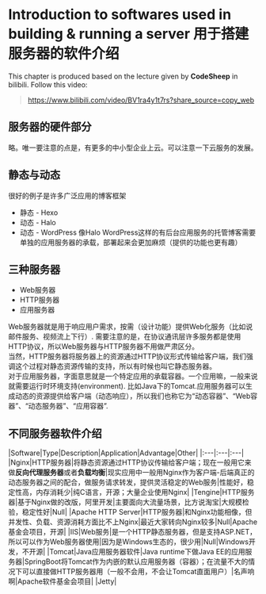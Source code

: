 # Introduction to softwares used in building & running a server 用于搭建服务器的软件介绍

This chapter is produced based on the lecture given by **CodeSheep** in bilibili. Follow this video:
> https://www.bilibili.com/video/BV1ra4y1t7rs?share_source=copy_web

## 服务器的硬件部分 
略。唯一要注意的点是，有更多的中小型企业上云。可以注意一下云服务的发展。

## 静态与动态
很好的例子是许多广泛应用的博客框架
+ 静态 - Hexo
+ 动态 - Halo
+ 动态 - WordPress
像Halo WordPress这样的有后台应用服务的托管博客需要单独的应用服务器的承载，部署起来会更加麻烦（提供的功能也更有趣）

## 三种服务器
+ Web服务器
+ HTTP服务器
+ 应用服务器
  
Web服务器就是用于响应用户需求，按需（设计功能）提供Web化服务（比如说邮件服务、视频流上下行）. 需要注意的是，在协议通讯层许多服务都是使用HTTP协议，所以Web服务器与HTTP服务器不用做严肃区分。  
当然，HTTP服务器将服务器上的资源通过HTTP协议形式传输给客户端，我们强调这个过程对静态资源传输的支持，所以有时候也叫它静态服务器。  
对于应用服务器，字面意思就是一个特定应用的承载容器。一个应用嘛，一般来说就需要运行时环境支持(environment). 比如Java下的Tomcat.应用服务器可以生成动态的资源提供给客户端（动态响应），所以我们也称它为“动态容器”、“Web容器”、“动态服务器”、“应用容器”.

## 不同服务器软件介绍

|Software|Type|Description|Application|Advantage|Other|
|:---|:---|:---|
|Nginx|HTTP服务器|将静态资源通过HTTP协议传输给客户端；现在一般用它来做**反向代理服务器**或者**负载均衡**|现实应用中一般用Nginx作为客户端-后端真正的动态服务器之间的配合，做服务请求转发，提供灵活稳定的Web服务|性能好，稳定性高，内存消耗少|纯C语言，开源；大量企业使用Nginx|
|Tengine|HTTP服务器|基于Nginx做的改版，阿里开发|主要面向大流量场景，比方说淘宝|大规模检验，稳定性好|Null|
|Apache HTTP Server|HTTP服务器|和Nginx功能相像，但并发性、负载、资源消耗方面比不上Nginx|最近大家转向Nginx较多|Null|Apache基金会项目，开源|
|IIS|Web服务|是一个HTTP静态服务器，但是支持ASP.NET，所以可以作为Web服务器使用|因为是Windows生态的，很少用|Null|Windows开发，不开源|
|Tomcat|Java应用服务器软件|Java runtime下做Java EE的应用服务器|SpringBoot将Tomcat作为内嵌的默认应用服务器（容器）；在流量不大的情况下可以直接做HTTP服务器用（一般不会用，不会让Tomcat直面用户）|名声响啊|Apache软件基金会项目|
|Jetty|






